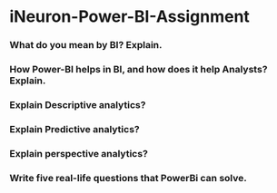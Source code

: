 # iNeuron-Power-BI-Assignment

### What do you mean by BI? Explain.

### How Power-BI helps in BI, and how does it help Analysts? Explain.

### Explain Descriptive analytics?

### Explain Predictive analytics?

### Explain perspective analytics?

### Write five real-life questions that PowerBi can solve.


